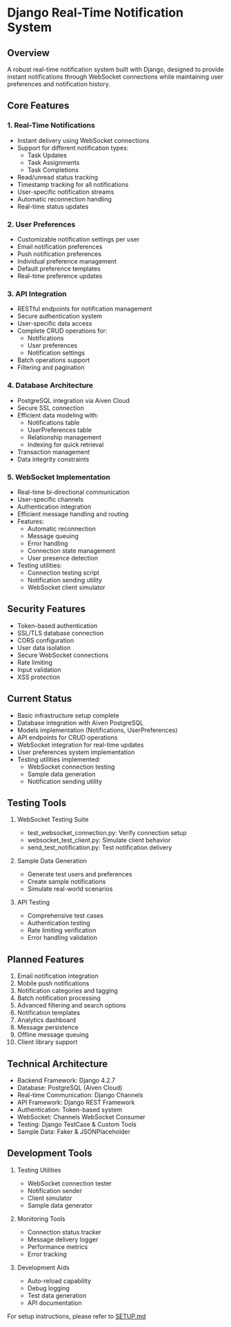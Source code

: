 # Django Real-Time Notification System

## Overview
A robust real-time notification system built with Django, designed to provide instant notifications through WebSocket connections while maintaining user preferences and notification history.

## Core Features

### 1. Real-Time Notifications
- Instant delivery using WebSocket connections
- Support for different notification types:
  * Task Updates
  * Task Assignments
  * Task Completions
- Read/unread status tracking
- Timestamp tracking for all notifications
- User-specific notification streams
- Automatic reconnection handling
- Real-time status updates

### 2. User Preferences
- Customizable notification settings per user
- Email notification preferences
- Push notification preferences
- Individual preference management
- Default preference templates
- Real-time preference updates

### 3. API Integration
- RESTful endpoints for notification management
- Secure authentication system
- User-specific data access
- Complete CRUD operations for:
  - Notifications
  - User preferences
  - Notification settings
- Batch operations support
- Filtering and pagination

### 4. Database Architecture
- PostgreSQL integration via Aiven Cloud
- Secure SSL connection
- Efficient data modeling with:
  - Notifications table
  - UserPreferences table
  - Relationship management
  - Indexing for quick retrieval
- Transaction management
- Data integrity constraints

### 5. WebSocket Implementation
- Real-time bi-directional communication
- User-specific channels
- Authentication integration
- Efficient message handling and routing
- Features:
  * Automatic reconnection
  * Message queuing
  * Error handling
  * Connection state management
  * User presence detection
- Testing utilities:
  * Connection testing script
  * Notification sending utility
  * WebSocket client simulator

## Security Features
- Token-based authentication
- SSL/TLS database connection
- CORS configuration
- User data isolation
- Secure WebSocket connections
- Rate limiting
- Input validation
- XSS protection

## Current Status
- Basic infrastructure setup complete
- Database integration with Aiven PostgreSQL
- Models implementation (Notifications, UserPreferences)
- API endpoints for CRUD operations
- WebSocket integration for real-time updates
- User preferences system implementation
- Testing utilities implemented:
  * WebSocket connection testing
  * Sample data generation
  * Notification sending utility

## Testing Tools
1. WebSocket Testing Suite
   - test_websocket_connection.py: Verify connection setup
   - websocket_test_client.py: Simulate client behavior
   - send_test_notification.py: Test notification delivery

2. Sample Data Generation
   - Generate test users and preferences
   - Create sample notifications
   - Simulate real-world scenarios

3. API Testing
   - Comprehensive test cases
   - Authentication testing
   - Rate limiting verification
   - Error handling validation

## Planned Features
1. Email notification integration
2. Mobile push notifications
3. Notification categories and tagging
4. Batch notification processing
5. Advanced filtering and search options
6. Notification templates
7. Analytics dashboard
8. Message persistence
9. Offline message queuing
10. Client library support

## Technical Architecture
- Backend Framework: Django 4.2.7
- Database: PostgreSQL (Aiven Cloud)
- Real-time Communication: Django Channels
- API Framework: Django REST Framework
- Authentication: Token-based system
- WebSocket: Channels WebSocket Consumer
- Testing: Django TestCase & Custom Tools
- Sample Data: Faker & JSONPlaceholder

## Development Tools
1. Testing Utilities
   - WebSocket connection tester
   - Notification sender
   - Client simulator
   - Sample data generator

2. Monitoring Tools
   - Connection status tracker
   - Message delivery logger
   - Performance metrics
   - Error tracking

3. Development Aids
   - Auto-reload capability
   - Debug logging
   - Test data generation
   - API documentation

For setup instructions, please refer to [SETUP.md](SETUP.md)
